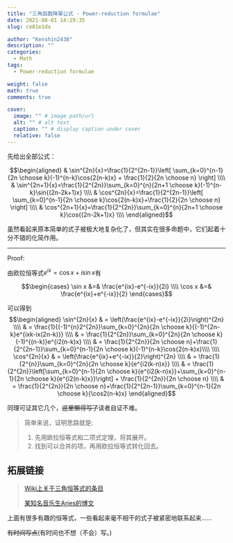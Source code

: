 ```yaml
---
title: "三角函数降幂公式 - Power-reduction formulae"
date: 2021-08-01 14:29:35
slug: ce81e1da

author: "Kenshin2438"
description: ""
categories:
  - Math
tags:
  - Power-reduction formulae

weight: false
math: true
comments: true

cover:
  image: "" # image path/url
  alt: "" # alt text
  caption: "" # display caption under cover
  relative: false
---
```


先给出全部公式：

$$\begin{aligned}
& \sin^{2n}{x}=\frac{1}{2^{2n-1}}\left[ \sum_{k=0}^{n-1}{2n \choose k}(-1)^{n-k}\cos{2(n-k)x} + \frac{1}{2}{2n \choose n} \right] \\\\ 
& \sin^{2n+1}{x}=\frac{1}{2^{2n}}\sum_{k=0}^{n}{2n+1 \choose k}(-1)^{n-k}\sin{(2n-2k+1)x}  \\\\ 
& \cos^{2n}{x}=\frac{1}{2^{2n-1}}\left[ \sum_{k=0}^{n-1}{2n \choose k}\cos{2(n-k)x}+\frac{1}{2}{2n \choose n} \right] \\\\
& \cos^{2n+1}{x}=\frac{1}{2^{2n}}\sum_{k=0}^{n}{2n+1 \choose k}\cos{(2n-2k+1)x} \\\\
\end{aligned}$$

<!-- more -->

虽然看起来原本简单的式子被极大地复杂化了，但其实在很多命题中，它们起着十分不错的化简作用。

---

$\mathrm{Proof:}$ 

由欧拉恒等式$e^{ix}=\cos{x}+i\sin{x}$有

$$\begin{cases} 
\sin x &=& \frac{e^{ix}-e^{-ix}}{2i} \\\\ 
\cos x &=& \frac{e^{ix}+e^{-ix}}{2}
\end{cases}$$ 

可以得到
$$\begin{aligned} 
\sin^{2n}{x} & = \left(\frac{e^{ix}-e^{-ix}}{2i}\right)^{2n} \\\\ 
& = \frac{1}{(-1)^{n}2^{2n}}\sum_{k=0}^{2n}{2n \choose k}{(-1)^{2n-k}e^{ixk-ix(2n-k)}} \\\\
& = \frac{1}{2^{2n}}\sum_{k=0}^{2n}{2n \choose k}(-1)^{(n-k)}e^{i2(n-k)x} \\\\
& = \frac{1}{2^{2n}}{2n \choose n}+\frac{1}{2^{2n-1}}\sum_{k=0}^{n-1}{2n \choose k}(-1)^{n-k}\cos{2(n-k)x}\\\\
\\\\
\cos^{2n}{x} & = \left(\frac{e^{ix}+e^{-ix}}{2}\right)^{2n} \\\\
& = \frac{1}{2^{n}}\sum_{k=0}^{2n}{2n \choose k}{e^{i2(k-n)x}} \\\\
& = \frac{1}{2^{2n}}\left[\sum_{k=0}^{n-1}{2n \choose k}{e^{i2(k-n)x}}+\sum_{k=0}^{n-1}{2n \choose k}{e^{i2(n-k)x}}\right] + \frac{1}{2^{2n}}{2n \choose n} \\\\
& = \frac{1}{2^{2n}}{2n \choose n}+\frac{1}{2^{2n-1}}\sum_{k=0}^{n-1}{2n \choose k}{\cos2(n-k)x}
\end{aligned}$$

同理可证其它几个，~~这里懒得写了~~读者自证不难。

> 简单来说，证明思路就是:
> 1. 先用欧拉恒等式和二项式定理，将其展开。
> 2. 找到可以合并的项，再用欧拉恒等式转化回去。

## 拓展链接

> [Wiki上关于三角恒等式的条目](https://en.wikipedia.org/wiki/List_of_trigonometric_identities)
> 
> [某知名音乐生Aries的博文](https://zhuanlan.zhihu.com/p/161360664)

上面有很多有趣的恒等式，一些看起来毫不相干的式子被紧密地联系起来……

~~有时间写点~~(有时间也不想（不会）写。)